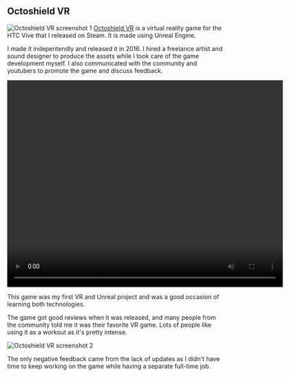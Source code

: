 ## Octoshield VR

![Octoshield VR screenshot 1]({{site.url}}{{site.baseurl}}/assets/img/2018/Jan/octoshield1.jpg)
[Octoshield VR](http://store.steampowered.com/app/488150/Octoshield_VR/) is a virtual reality game for the HTC Vive that I released on Steam. It is made using Unreal Engine.

I made it indepentendly and released it in 2016. I hired a freelance artist and sound designer to produce the assets while I took care of the game development myself. I also communicated with the community and youtubers to promote the game and discuss feedback.

<video width="640" height="480" controls>
  <source src="{{site.url}}{{site.baseurl}}/assets/img/2018/Jan/octoshield.webm" type="video/webm">
Your browser does not support the video tag.
</video>

This game was my first VR and Unreal project and was a good occasion of learning both technologies.

The game got good reviews when it was released, and many people from the community told me it was their favorite VR game. Lots of people like using it as a workout as it's pretty intense.

![Octoshield VR screenshot 2]({{site.url}}{{site.baseurl}}/assets/img/2018/Jan/octoshield2.jpg)

The only negative feedback came from the lack of updates as I didn't have time to keep working on the game while having a separate full-time job.